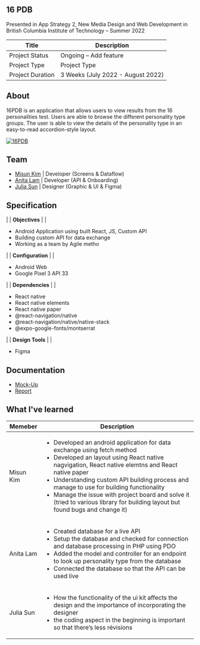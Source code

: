 


## 16 PDB

Presented in App Strategy 2, New Media Design and Web Development in British Columbia Institute of Technology – Summer 2022 


| Title                                       | Description                                           |
| ------------------------------------------- | ----------------------------------------------------- |
| Project Status | Ongoing – Add feature |
| Project Type | Project Type |
| Project Duration | 3 Weeks (July 2022 - August 2022) |

## About
 
16PDB is an application that allows users to view results from the 16 personalities test. Users are able to browse the different personality type groups. The user is able to view the details of the personality type in an easy-to-read accordion-style layout. 


[![16PDB](https://img.youtube.com/vi/XRYKxl7qu4M/0.jpg)](https://www.youtube.com/watch?v=XRYKxl7qu4M "16PDB Application")

## Team
* [Misun Kim](https://portfolio.misunkim.ca/) | Developer (Screens & Dataflow)
* [Anita Lam](http://anitalam.ca/) | Developer (API & Onboarding)
* [Julia Sun](https://juliasun.ca/) | Designer (Graphic & UI & Figma)

## Specification
  
|
| **Objectives** |
| <ul><li>Android Application using built React, JS, Custom API</li><li>Building custom API for data exchange</li><li>Working as a team by Agile metho</li></ul>|
| **Configuration** |
| <ul><li>Android Web</li><li>Google Pixel 3 API 33</li></ul> |
| **Dependencies** |
| <ul><li>React native</li><li>React native elements</li><li>React native paper</li><li>@react-navigation/native</li><li>@react-navigation/native/native-stack</li><li>@expo-google-fonts/montserrat</li></ul> |
| **Design Tools** |
| <ul><li>Figma</li></ul> 

## Documentation
* [Mock-Up](https://www.figma.com/proto/Ci1NCagtCworsori507MAx/16PDB?node-id=30%3A18&scaling=min-zoom&page-id=0%3A1&starting-point-node-id=9%3A50)
* [Report](https://docs.google.com/document/d/12S2KsdmgKW2aRrFBunLbVG3272S31omO3tlsJ11Atq8/edit?usp=sharing)



## What I've learned
  
| Memeber                                        | Description                                           |
| ------------------------------------------- | ----------------------------------------------------- |
| Misun Kim | <ul><li>Developed an android application for data exchange using fetch method</li><li>Developed an layout using React native nagvigation, React native elemtns and React native paper </li><li>Understanding custom API building process and manage to use for building functionality</li><li>Manage the issue with project board and solve it (tried to various library for building layout but found bugs and change it)</ul> |
| Anita Lam | <ul><li>Created database for a live API</li><li>Setup the database and checked for connection and database processing in PHP using PDO</li><li>Added the model and controller for an endpoint to look up personality type from the database</li><li>Connected the database so that the API can be used live</li></ul>|
| Julia Sun | <ul><li>How the functionality of the ui kit affects the design and the importance of incorporating the designer</li><li>the coding aspect in the beginning is important so that there’s less révisions</li></ul> |


   


